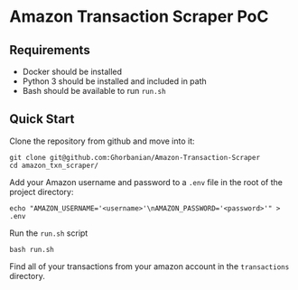 # Amazon Transaction Scraper PoC #

## Requirements ##
* Docker should be installed
* Python 3 should be installed and included in path
* Bash should be available to run `run.sh`

## Quick Start ##
Clone the repository from github and move into it:
```
git clone git@github.com:Ghorbanian/Amazon-Transaction-Scraper
cd amazon_txn_scraper/
```

Add your Amazon username and password to a `.env` file in the root of the project directory:
```
echo "AMAZON_USERNAME='<username>'\nAMAZON_PASSWORD='<password>'" > .env
```

Run the `run.sh` script
```
bash run.sh
```

Find all of your transactions from your amazon account in the `transactions` directory.
